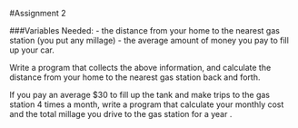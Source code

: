 #Assignment 2

###Variables Needed:
     - the distance from your home to the nearest gas station (you put any millage)
     - the average amount of money you pay to fill up your car.

Write a program that collects the above information, and calculate the distance from your home to the nearest gas station back and forth.

If you pay an average $30 to fill up the tank and make trips to the gas station 4 times a month, write a program that calculate your monthly cost and the total millage you drive to the gas station for a year .
